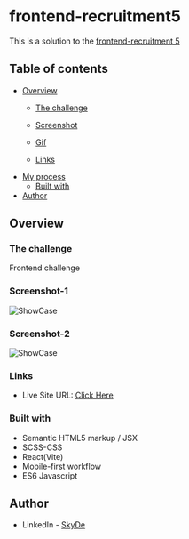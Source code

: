 # frontend-recruitment5

This is a solution to the [frontend-recruitment 5](https://github.com/dnj/developer-recruitment/tree/master/challenges/5)


## Table of contents

- [Overview](#overview)
  - [The challenge](#the-challenge)
  - [Screenshot](#Screenshot-1)

  - [Gif](#Gif)
  - [Links](#links)
- [My process](#my-process)
  - [Built with](#built-with)
- [Author](#author)


## Overview

### The challenge

Frontend challenge

### Screenshot-1

![ShowCase](https://user-images.githubusercontent.com/79264045/217475412-16d14d17-08b4-4f95-ba5f-37d06985dc81.png)

### Screenshot-2

![ShowCase](https://user-images.githubusercontent.com/79264045/217475704-5e3badc6-be34-4ea6-a031-2e13138cdf8c.png)



### Links

- Live Site URL: [Click Here](https://frontend-recruitment5.netlify.app/)


### Built with

- Semantic HTML5 markup / JSX
- SCSS-CSS
- React(Vite)
- Mobile-first workflow
- ES6 Javascript


## Author
- LinkedIn - [SkyDe](https://www.linkedin.com/in/sky-de-763248228)
